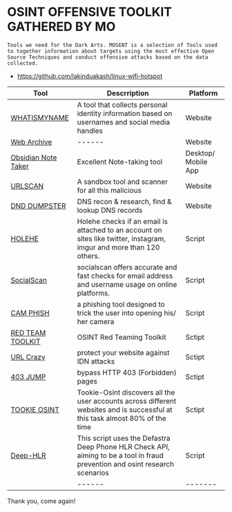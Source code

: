 # OSINT OFFENSIVE TOOLKIT GATHERED BY MO
`Tools we need for the Dark Arts. MOSENT is a selection of Tools used to together information about targets using the most effective Open Source Techniques and conduct offensive attacks based on the data collected.`
- https://github.com/lakinduakash/linux-wifi-hotspot


| Tool                                                | Descrription | Platform |
| --------------------------------------------------- | ----------   | -------   |
| [WHATISMYNAME](https://whatsmyname.app/)            | A tool that collects personal identity information based on usernames and social media handles         |    Website    |
| [Web Archive](https://web.archive.org/)            |  ------ |  Website      |
| [Obsidian Note Taker](https://obsidian.md/)            |  Excellent Note-taking tool |  Desktop/ Mobile App      |
| [URLSCAN](https://urlscan.io)            |  A sandbox tool and scanner for all this malicious |  Website      |
| [DND DUMPSTER](https://dnsdumpster.com)            |  DNS recon & research, find & lookup DNS records |  Website      |
| [HOLEHE](https://github.com/megadose/holehe)            |  Holehe checks if an email is attached to an account on sites like twitter, instagram, imgur and more than 120 others. |  Script      |
| [SocialScan](https://github.com/iojw/socialscan)            |  socialscan offers accurate and fast checks for email address and username usage on online platforms. |  Script      |
| [CAM PHISH](https://github.com/techchipnet/CamPhish?tab=readme-ov-file)            | a phishing tool designed to trick the user into opening his/ her camera  |  Script      |
| [RED TEAM TOOLKIT](https://github.com/infosecn1nja/Red-Teaming-Toolkit)            |  OSINT Red Teaming Toolkit  |  Sctipt      |
| [URL Crazy](https://github.com/urbanadventurer/urlcrazy)            | protect your website against IDN attacks  |  Sctipt      |
| [403 JUMP](https://github.com/trap-bytes/403jump)            | bypass HTTP 403 (Forbidden) pages  |  Sctipt      |
| [TOOKIE OSINT](https://github.com/Alfredredbird/tookie-osint)            |  Tookie-Osint discovers all the user accounts across different websites and is successful at this task almost 80% of the time |  Sctipt      |
| [Deep-HLR](https://github.com/e-m3din4/deep-hlr)            |  This script uses the Defastra Deep Phone HLR Check API, aiming to be a tool in fraud prevention and osint research scenarios |  Script      |
| []()            |  ------ |  -------      |

Thank you, come again!
